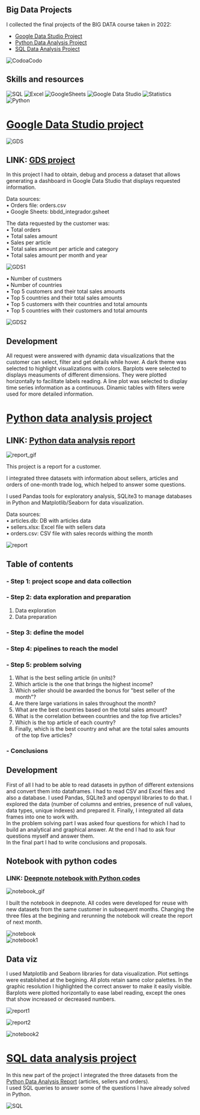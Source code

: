##  Big Data Projects

I collected the final projects of the BIG DATA course taken in 2022:

- [Google Data Studio Project](#googledatastudio)
- [Python Data Analysis Project](#python)
- [SQL Data Analysis Project](#sql)

![CodoaCodo](images/CaC.png)


## Skills and resources  

![SQL](https://img.shields.io/badge/-SQL-00758F?logo=mySQL&logoColor=white&style=flat) 
![Excel](https://img.shields.io/badge/-Excel-28573c?logo=microsoftexcel&logoColor=white&style=flat) 
![GoogleSheets](https://img.shields.io/badge/-Google%20Sheets-2dd3b1?logo=googlesheets&logoColor=white&style=flat)
![Google Data Studio](https://img.shields.io/badge/-Google%20Data%20Studio-1a73e8?logo=Google&logoColor=white&style=flat) 
![Statistics](https://img.shields.io/badge/-Statistics-00a7c4?logo=Statistics&logoColor=white&style=flat) 
![Python](https://img.shields.io/badge/-Python-34729a?logo=python&logoColor=white&style=flat)

# [Google Data Studio project](https://datastudio.google.com/s/uEVVnRH041U) <a id="googledatastudio"></a>

![GDS](images/gds.gif)

## LINK: [GDS project](https://datastudio.google.com/s/uEVVnRH041U)

In this project I had to obtain, debug and process a dataset that allows generating a dashboard in Google Data Studio that displays requested information.

Data sources:  
• Orders file: orders.csv  
• Google Sheets: bbdd_integrador.gsheet

The data requested by the customer was:  
• Total orders  
• Total sales amount  
• Sales per article  
• Total sales amount per article and category  
• Total sales amount per month and year  

![GDS1](images/GDS1.png)

• Number of custmers  
• Number of countries  
• Top 5 customers and their total sales amounts  
• Top 5 countries and their total sales amounts  
• Top 5 customers with their countries and total amounts  
• Top 5 countries with their customers and total amounts

![GDS2](images/GDS2.png)

## Development

All request were answered with dynamic data visualizations that the customer can select, filter and get details while hover. A dark theme was selected to highlight visualizations with colors. Barplots were selected to displays measuments of different dimensions. They were plotted horizontally to facilitate labels reading. A line plot was selected to display time series information as a continuous. Dinamic tables with filters were used for more detailed information.


# [Python data analysis project](https://deepnote.com/@data-analysis-352e/Big-Data-Final-Project-Di-Giacomo-Melisa-97af6527-c629-4060-9781-4e1541ce282d) <a id="python"></a>

## LINK: [Python data analysis report](https://deepnote.com/@data-analysis-352e/Big-Data-Final-Project-Di-Giacomo-Melisa-97af6527-c629-4060-9781-4e1541ce282d) 

![report_gif](images/report.gif)  

This project is a report for a customer.

I integrated three datasets with information about sellers, articles and orders of one-month trade log, which helped to answer some questions.

I used Pandas tools for exploratory analysis, SQLite3 to manage databases in Python and Matplotlib/Seaborn for data visualization.

Data sources:  
• articles.db: DB with articles data  
• sellers.xlsx: Excel file with sellers data  
• orders.csv: CSV file with sales records withing the month  

![report](images/report.png)  

## Table of contents  
### - Step 1: project scope and data collection  
### - Step 2: data exploration and preparation  
1. Data exploration  
2. Data preparation  
### - Step 3: define the model  
### - Step 4: pipelines to reach the model  
### - Step 5: problem solving  
1. What is the best selling article (in units)?  
2. Which article is the one that brings the highest income?  
3. Which seller should be awarded the bonus for "best seller of the month"?  
4. Are there large variations in sales throughout the month?  
5. What are the best countries based on the total sales amount?  
6. What is the correlation between countries and the top five articles?  
7. Which is the top article of each country?  
8. Finally, which is the best country and what are the total sales amounts of the top five articles?  
### - Conclusions    

## Development

First of all I had to be able to read datasets in python of different extensions and convert them into dataframes. I had to read CSV and Excel files and also a database. I used Pandas, SQLite3 and openpyxl libraries to do that.
I explored the data (number of columns and entries, presence of null values, data types, unique indexes) and prepared it. Finally, I integrated all data frames into one to work with.  
In the problem solving part I was asked four questions for which I had to build an analytical and graphical answer. At the end I had to ask four questions myself and answer them.  
In the final part I had to write conclusions and proposals.  

## Notebook with python codes

### LINK: [Deepnote notebook with Python codes](https://deepnote.com/workspace/data-analysis-352e-ba39934f-0d8a-43eb-90d5-dfcaac9dda1c/project/Big-Data-Final-Project-Di-Giacomo-Melisa-97af6527-c629-4060-9781-4e1541ce282d/%2FBigData_Project.ipynb) 

![notebook_gif](images/notebook.gif) 

I built the notebook in deepnote. All codes were developed for reuse with new datasets from the same customer in subsequent months. Changing the three files at the begining and rerunning the notebook will create the report of next month.

![notebook](images/notebook.png)   
![notebook1](images/notebook1.png) 


## Data viz

I used Matplotlib and Seaborn libraries for data visualization. Plot settings were established at the begining. All plots retain same color palettes. In the graphic resolution I highlighted the correct answer to make it easily visible. Barplots were plotted horizontally to ease label reading, except the ones that show increased or decreased numbers.

![report1](images/report1.png) 

![report2](images/report2.png) 

![notebook2](images/notebook2.png) 


# [SQL data analysis project](SQL_queries/sql_bigdata.sql) <a id="sql"></a>

In this new part of the project I integrated the three datasets from the [Python Data Analysis Report](#python) (articles, sellers and orders).  
I used SQL queries to answer some of the questions I have already solved in Python.

![SQL](images/sql_bigdata.png)